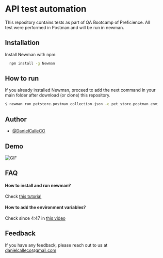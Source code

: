 
# API test automation

This repository contains tests as part of QA Bootcamp of Preficience. All test were performed in Postman and will be run in newman.


## Installation

Install Newman with npm

```bash
  npm install -g Newman
```


## How to run

If you already installed Newman, proceed to add the next command in your main folder after download (or clone) this repository.

```bash
$ newman run petstore.postman_collection.json -e pet_store.postman_environment.json
```


## Author

- [@DanielCalleCO](https://www.github.com/DanielCalleCO)


## Demo


![GIF](https://user-images.githubusercontent.com/100431019/174146725-9ff76262-2834-4b62-bc93-ded444e968fd.gif)


## FAQ

#### How to install and run newman?
Check [this tutorial](https://www.youtube.com/watch?v=R7P5gIF9ZgU)

#### How to add the environment variables?

Check since 4:47 in [this video](https://youtu.be/Oxylwf2wr94?t=287)



## Feedback

If you have any feedback, please reach out to us at danielcalleco@gmail.com
